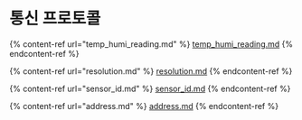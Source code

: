 # 통신 프로토콜

{% content-ref url="temp_humi_reading.md" %}
[temp\_humi\_reading.md](temp\_humi\_reading.md)
{% endcontent-ref %}

{% content-ref url="resolution.md" %}
[resolution.md](resolution.md)
{% endcontent-ref %}

{% content-ref url="sensor_id.md" %}
[sensor\_id.md](sensor\_id.md)
{% endcontent-ref %}

{% content-ref url="address.md" %}
[address.md](address.md)
{% endcontent-ref %}





